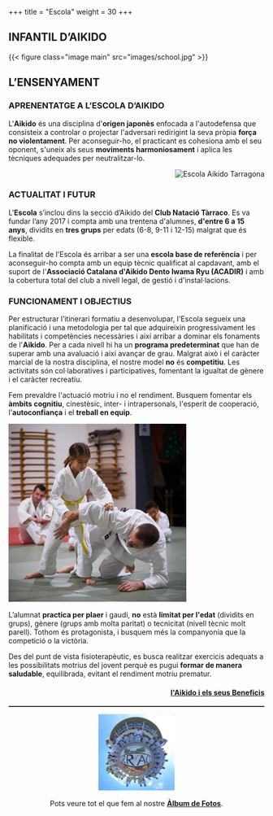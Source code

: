 +++
title = "Escola"
weight = 30
+++

<h2>INFANTIL D’AIKIDO</h2>

{{< figure class="image main" src="images/school.jpg" >}}

## L’ENSENYAMENT
### APRENENTATGE A L’ESCOLA D’AIKIDO

L'**Aikido** és una disciplina d'**origen japonès** enfocada a l'autodefensa que consisteix a controlar o projectar l'adversari redirigint la seva pròpia **força no violentament**. Per aconseguir-ho, el practicant es cohesiona amb el seu oponent, s'uneix als seus **moviments harmoniosament** i aplica les tècniques adequades per neutralitzar-lo.

<div style="text-align:right;">
  <img src="images/school1.png" height="250" width="350" alt="Escola Aikido Tarragona">
</div>

<h3>ACTUALITAT I FUTUR</h3>

L'**Escola** s’inclou dins la secció d’Aikido del **Club Natació Tàrraco**. Es va fundar l’any 2017 i compta amb una trentena d'alumnes, **d'entre 6 a 15 anys**, dividits en **tres grups** per edats (6-8, 9-11 i 12-15) malgrat que és flexible.

La finalitat de l'Escola és arribar a ser una **escola base de referència** i per aconseguir-ho compta amb un equip tècnic qualificat al capdavant, amb el suport de l'**Associació Catalana d'Aikido Dento Iwama Ryu (ACADIR)** i amb la cobertura total del club a nivell legal, de gestió i d'instal·lacions.

<h3>FUNCIONAMENT I OBJECTIUS</h3>

Per estructurar l’itinerari formatiu a desenvolupar, l'Escola segueix una planificació i una metodologia per tal que adquireixin progressivament les habilitats i competències necessàries i així arribar a dominar els fonaments de l'**Aikido**. Per a cada nivell hi ha un **programa predeterminat** que han de superar amb una avaluació i així avançar de grau.
Malgrat això i el caràcter marcial de la nostra disciplina, el nostre model **no** és **competitiu**. Les activitats són col·laboratives i participatives, fomentant la igualtat de gènere i el caràcter recreatiu.

Fem prevaldre l'actuació motriu i no el rendiment. Busquem fomentar els **àmbits cognitiu**, cinestèsic, inter- i intrapersonals, l'esperit de cooperació, l'**autoconfiança** i el **treball en equip**.

<div style="text-align:left;">
  <img src="images/school2.jpg" height="350" width="350" alt="Escola Aikido Tarragona">
</div>

L’alumnat **practica per plaer** i gaudi, **no** està **limitat per l'edat** (dividits en grups), gènere (grups amb molta paritat) o tecnicitat (nivell tècnic molt parell). Tothom és protagonista, i busquem més la companyonia que la competició o la victòria.

Des del punt de vista fisioterapèutic, es busca realitzar exercicis adequats a les possibilitats motrius del jovent perquè es pugui **formar de manera saludable**, equilibrada, evitant el rendiment motriu prematur.

<div style="text-align:right">
  <h4><a href="#aikido">l'Aikido i els seus Beneficis</a></h4>
</div>
<hr style="border-bottom: solid 1px #514234;">

<div style="text-align:center">
  <a href="https://sites.google.com/view/aikidotarragona/" target="_blank">
    <img src="images/circle.jpg" height="150" width="150" alt="Escola Aikido Tarragona">
  </a>
  <p>Pots veure tot el que fem al nostre <b><a href="https://sites.google.com/view/aikidotarragona/" target="_blank">Àlbum de Fotos</a></b>.</p>
</div>
